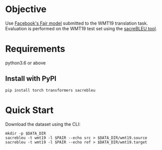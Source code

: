 # Objective

Use [Facebook's Fair model](https://huggingface.co/facebook/wmt19-de-en) submitted to the WMT19 translation task.
Evaluation is performed on the WMT19 test set using the [sacreBLEU tool](https://github.com/mjpost/sacreBLEU).

# Requirements

python3.6 or above

## Install with PyPI
`pip install torch transformers sacrebleu`

# Quick Start

Download the dataset using the CLI:

```console
mkdir -p $DATA_DIR
sacrebleu -t wmt19 -l $PAIR --echo src > $DATA_DIR/wmt19.source
sacrebleu -t wmt19 -l $PAIR --echo ref > $DATA_DIR/wmt19.target
```

